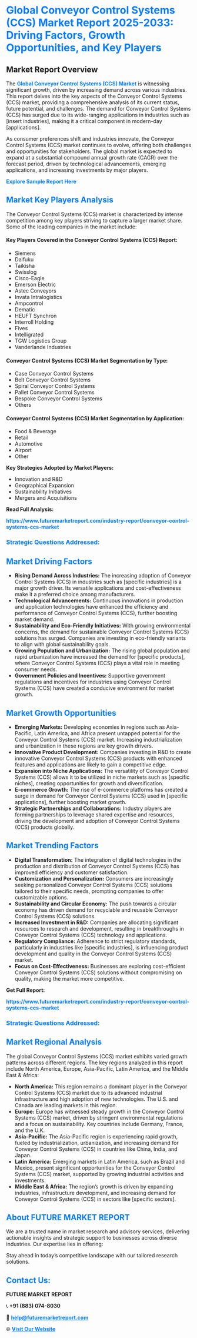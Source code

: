 <h1 style="color: #007BFF;">Global Conveyor Control Systems (CCS) Market Report 2025-2033: Driving Factors, Growth Opportunities, and Key Players</h1>

<section id="overview">
<h2>Market Report Overview</h2>
<p>The <a href="https://www.futuremarketreport.com/industry-report/conveyor-control-systems-ccs-market" style="color: #007BFF; text-decoration: none;"><strong>Global Conveyor Control Systems (CCS) Market</strong></a> is witnessing significant growth, driven by increasing demand across various industries. This report delves into the key aspects of the Conveyor Control Systems (CCS) market, providing a comprehensive analysis of its current status, future potential, and challenges. The demand for Conveyor Control Systems (CCS) has surged due to its wide-ranging applications in industries such as [insert industries], making it a critical component in modern-day [applications].</p>
<p>As consumer preferences shift and industries innovate, the Conveyor Control Systems (CCS) market continues to evolve, offering both challenges and opportunities for stakeholders. The global market is expected to expand at a substantial compound annual growth rate (CAGR) over the forecast period, driven by technological advancements, emerging applications, and increasing investments by major players.</p>
</section>

<section id="overview">
<p><a href="https://www.futuremarketreport.com/request-sample/reportId=98121" style="color: #007BFF; text-decoration: none;"><strong>Explore Sample Report Here</strong></a></p>
</section>

<section id="key-players">
<h2 style="color: #007BFF;">Market Key Players Analysis</h2>
<p>The Conveyor Control Systems (CCS) market is characterized by intense competition among key players striving to capture a larger market share. Some of the leading companies in the market include:</p>
<h4>Key Players Covered in the Conveyor Control Systems (CCS) Report:</h4>
<ul><li>Siemens</li><li>Daifuku</li><li>Taikisha</li><li>Swisslog</li><li>Cisco-Eagle</li><li>Emerson Electric</li><li>Astec Conveyors</li><li>Invata Intralogistics</li><li>Ampcontrol</li><li>Dematic</li><li>HEUFT Synchron</li><li>Interroll Holding</li><li>Fives</li><li>Intelligrated</li><li>TGW Logistics Group</li><li>Vanderlande Industries</li></ul>
<h4>Conveyor Control Systems (CCS) Market Segmentation by Type:</h4>
<ul><li>Case Conveyor Control Systems</li><li>Belt Conveyor Control Systems</li><li>Spiral Conveyor Control Systems</li><li>Pallet Conveyor Control Systems</li><li>Bespoke Conveyor Control Systems</li><li>Others</li></ul>

<h4>Conveyor Control Systems (CCS) Market Segmentation by Application:</h4>
<ul><li>Food &amp; Beverage</li><li>Retail</li><li>Automotive</li><li>Airport</li><li>Other</li></ul>
<p><strong>Key Strategies Adopted by Market Players:</strong></p>
<ul>
<li>Innovation and R&D</li>
<li>Geographical Expansion</li>
<li>Sustainability Initiatives</li>
<li>Mergers and Acquisitions</li>
</ul>
</section>

<section>
<p><strong>Read Full Analysis: </strong></p><a href="https://www.futuremarketreport.com/industry-report/conveyor-control-systems-ccs-market" style="color: #007BFF; text-decoration: none;"><strong>https://www.futuremarketreport.com/industry-report/conveyor-control-systems-ccs-market</strong></a>
<h3 style="color: #007BFF;">Strategic Questions Addressed:</h3>
</section>

<section id="driving-factors">
<h2 style="color: #007BFF;">Market Driving Factors</h2>
<ul>
<li><strong>Rising Demand Across Industries:</strong> The increasing adoption of Conveyor Control Systems (CCS) in industries such as [specific industries] is a major growth driver. Its versatile applications and cost-effectiveness make it a preferred choice among manufacturers.</li>
<li><strong>Technological Advancements:</strong> Continuous innovations in production and application technologies have enhanced the efficiency and performance of Conveyor Control Systems (CCS), further boosting market demand.</li>
<li><strong>Sustainability and Eco-Friendly Initiatives:</strong> With growing environmental concerns, the demand for sustainable Conveyor Control Systems (CCS) solutions has surged. Companies are investing in eco-friendly variants to align with global sustainability goals.</li>
<li><strong>Growing Population and Urbanization:</strong> The rising global population and rapid urbanization have increased the demand for [specific products], where Conveyor Control Systems (CCS) plays a vital role in meeting consumer needs.</li>
<li><strong>Government Policies and Incentives:</strong> Supportive government regulations and incentives for industries using Conveyor Control Systems (CCS) have created a conducive environment for market growth.</li>
</ul>
</section>

<section id="growth-opportunities">
<h2 style="color: #007BFF;">Market Growth Opportunities</h2>
<ul>
<li><strong>Emerging Markets:</strong> Developing economies in regions such as Asia-Pacific, Latin America, and Africa present untapped potential for the Conveyor Control Systems (CCS) market. Increasing industrialization and urbanization in these regions are key growth drivers.</li>
<li><strong>Innovative Product Development:</strong> Companies investing in R&D to create innovative Conveyor Control Systems (CCS) products with enhanced features and applications are likely to gain a competitive edge.</li>
<li><strong>Expansion into Niche Applications:</strong> The versatility of Conveyor Control Systems (CCS) allows it to be utilized in niche markets such as [specific niches], creating opportunities for growth and diversification.</li>
<li><strong>E-commerce Growth:</strong> The rise of e-commerce platforms has created a surge in demand for Conveyor Control Systems (CCS) used in [specific applications], further boosting market growth.</li>
<li><strong>Strategic Partnerships and Collaborations:</strong> Industry players are forming partnerships to leverage shared expertise and resources, driving the development and adoption of Conveyor Control Systems (CCS) products globally.</li>
</ul>
</section>

<section id="trending-factors">
<h2 style="color: #007BFF;">Market Trending Factors</h2>
<ul>
<li><strong>Digital Transformation:</strong> The integration of digital technologies in the production and distribution of Conveyor Control Systems (CCS) has improved efficiency and customer satisfaction.</li>
<li><strong>Customization and Personalization:</strong> Consumers are increasingly seeking personalized Conveyor Control Systems (CCS) solutions tailored to their specific needs, prompting companies to offer customizable options.</li>
<li><strong>Sustainability and Circular Economy:</strong> The push towards a circular economy has driven demand for recyclable and reusable Conveyor Control Systems (CCS) solutions.</li>
<li><strong>Increased Investment in R&D:</strong> Companies are allocating significant resources to research and development, resulting in breakthroughs in Conveyor Control Systems (CCS) technology and applications.</li>
<li><strong>Regulatory Compliance:</strong> Adherence to strict regulatory standards, particularly in industries like [specific industries], is influencing product development and quality in the Conveyor Control Systems (CCS) market.</li>
<li><strong>Focus on Cost-Effectiveness:</strong> Businesses are exploring cost-efficient Conveyor Control Systems (CCS) solutions without compromising on quality, making the market more competitive.</li>
</ul>
</section>

<section>
<p><strong>Get Full Report: </strong></p><a href="https://www.futuremarketreport.com/industry-report/conveyor-control-systems-ccs-market" style="color: #007BFF; text-decoration: none;"><strong>https://www.futuremarketreport.com/industry-report/conveyor-control-systems-ccs-market</strong></a>
<h3 style="color: #007BFF;">Strategic Questions Addressed:</h3>
</section>


<section id="regional-analysis">
<h2 style="color: #007BFF;">Market Regional Analysis</h2>
<p>The global Conveyor Control Systems (CCS) market exhibits varied growth patterns across different regions. The key regions analyzed in this report include North America, Europe, Asia-Pacific, Latin America, and the Middle East & Africa:</p>
<ul>
<li><strong>North America:</strong> This region remains a dominant player in the Conveyor Control Systems (CCS) market due to its advanced industrial infrastructure and high adoption of new technologies. The U.S. and Canada are leading markets in this region.</li>
<li><strong>Europe:</strong> Europe has witnessed steady growth in the Conveyor Control Systems (CCS) market, driven by stringent environmental regulations and a focus on sustainability. Key countries include Germany, France, and the U.K.</li>
<li><strong>Asia-Pacific:</strong> The Asia-Pacific region is experiencing rapid growth, fueled by industrialization, urbanization, and increasing demand for Conveyor Control Systems (CCS) in countries like China, India, and Japan.</li>
<li><strong>Latin America:</strong> Emerging markets in Latin America, such as Brazil and Mexico, present significant opportunities for the Conveyor Control Systems (CCS) market, supported by growing industrial activities and investments.</li>
<li><strong>Middle East & Africa:</strong> The region’s growth is driven by expanding industries, infrastructure development, and increasing demand for Conveyor Control Systems (CCS) in sectors like [specific sectors].</li>
</ul>
</section>

<footer>
<h2 style="color: #007BFF;">About FUTURE MARKET REPORT</h2>
<p>We are a trusted name in market research and advisory services, delivering actionable insights and strategic support to businesses across diverse industries. Our expertise lies in offering:</p>

<p>Stay ahead in today’s competitive landscape with our tailored research solutions.</p>

<h2 style="color: #007BFF;">Contact Us:</h2>
<p><strong>FUTURE MARKET REPORT</strong></p>
<p>📞 <strong>+91 (883) 074-8030</strong></p>
<p>📧 <strong><a href="mailto:help@futuremarketreport.com" style="color: #007BFF;">help@futuremarketreport.com</a></strong></p>
<p>🌐 <strong><a href="https://www.futuremarketreport.com/" style="color: #007BFF;">Visit Our Website</a></strong></p>
</footer>